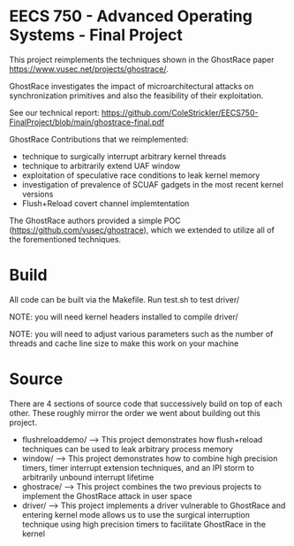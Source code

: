# EECS 750 - Advanced Operating Systems - Final Project

This project reimplements the techniques shown in the GhostRace paper https://www.vusec.net/projects/ghostrace/.

GhostRace investigates the impact of microarchitectural attacks on synchronization primitives and also the feasibility of their exploitation.

See our technical report: https://github.com/ColeStrickler/EECS750-FinalProject/blob/main/ghostrace-final.pdf

GhostRace Contributions that we reimplemented:
- technique to surgically interrupt arbitrary kernel threads
- technique to arbitrarily extend UAF window
- exploitation of speculative race conditions to leak kernel memory
- investigation of prevalence of SCUAF gadgets in the most recent kernel versions
- Flush+Reload covert channel implemtentation



The GhostRace authors provided a simple POC (https://github.com/vusec/ghostrace), which we extended to utilize all of the forementioned techniques.

# Build
All code can be built via the Makefile. Run test.sh to test driver/

NOTE: you will need kernel headers installed to compile driver/

NOTE: you will need to adjust various parameters such as the number of threads and cache line size to make this work on your machine

# Source
There are 4 sections of source code that successively build on top of each other. These roughly mirror the order we went about building out this project.
- flushreloaddemo/ --> This project demonstrates how flush+reload techniques can be used to leak arbitrary process memory
- window/ --> This project demonstrates how to combine high precision timers, timer interrupt extension techniques, and  an IPI storm to arbitrarily unbound interrupt lifetime
- ghostrace/ --> This project combines the two previous projects to implement the GhostRace attack in user space
- driver/ --> This project implements a driver vulnerable to GhostRace and entering kernel mode allows us to use the surgical interruption technique using high precision timers to facilitate GhostRace in the kernel
